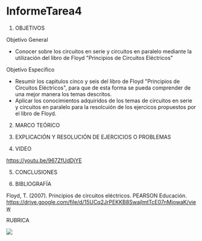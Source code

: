 # InformeTarea4

1. OBJETIVOS

Objetivo General

* Conocer sobre los circuitos en serie y circuitos en paralelo mediante la utilización del libro de Floyd "Principios de Circuitos Eléctricos"

Objetivo Específico

* Resumir los capitulos cinco y seis del libro de Floyd "Principios de Circuitos Eléctricos", para que de esta forma se pueda comprender de una mejor manera los temas descritos.
* Aplicar los conocimientos adquiridos de los temas de circuitos en serie y circuitos en paralelo para la resolcuión de los ejercicos propuestos por el libro de Floyd.

2. MARCO TEÓRICO 

3. EXPLICACIÓN Y RESOLUCIÓN DE EJERCICIOS O PROBLEMAS

4. VIDEO

https://youtu.be/967ZfUdDjYE

5. CONCLUSIONES

6. BIBLIOGRAFÍA

Floyd, T. (2007). Principios de circuitos eléctricos. PEARSON Educación. https://drive.google.com/file/d/15UCq2JrPEKKB8SwajlmtTcE07nMiowaK/view

RUBRICA

![](https://github.com/doalulema/InformeTarea/blob/main/Tarea.png)
